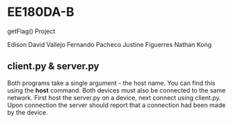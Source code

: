 # EE180DA-B
getFlag() Project

Edison David Vallejo
Fernando Pacheco
Justine Figuerres
Nathan Kong

## client.py & server.py
Both programs take a single argument - the host name.
You can find this using the **host** command. Both devices must also be
connected to the same network.
First host the server.py on a device, next connect using client.py.  Upon
connection the server should report that a connection had been made by the
device.
